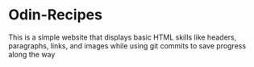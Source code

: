 # Odin-Recipes
This is a simple website that displays basic HTML skills like headers, paragraphs, links, and images while using git commits to save progress along the way